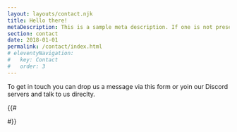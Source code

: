 ```yaml
---
layout: layouts/contact.njk
title: Hello there!
metaDescription: This is a sample meta description. If one is not present in your page/post's front matter, the default metadata.desciption will be used instead.
section: contact
date: 2018-01-01
permalink: /contact/index.html
# eleventyNavigation:
#   key: Contact
#   order: 3
---
```


To get in touch you can drop us a message via this form or yoin our Discord servers and talk to us direclty.

{{# 
<!--
The contact form on this page uses [Netlify Forms](https://www.netlify.com/docs/form-handling/) to process submissions,
and saves them in the connected Netlify account where notifications can
optionally be configured. Each submission is passed through a spam filter and
if flagged, will display a CAPTCHA challenge to the user.
-->
#}}
